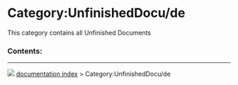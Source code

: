 # Category:UnfinishedDocu/de
This category contains all Unfinished Documents

### Contents:



---
![](images/Right_arrow.png) [documentation index](../README.md) > Category:UnfinishedDocu/de
